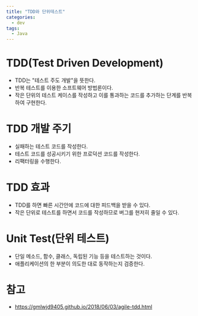 ```yaml
---
title: "TDD와 단위테스트"
categories:
  - dev
tags:
  - Java
---
```


# TDD(Test Driven Development)
- TDD는 "테스트 주도 개발"을 뜻한다.
- 반복 테스트를 이용한 소프트웨어 방법론이다.
- 작은 단위의 테스트 케이스를 작성하고 이를 통과하는 코드를 추가하는 단계를 반복하여 구현한다.

# TDD 개발 주기

- 실패하는 테스트 코드를 작성한다.
- 테스트 코드를 성공시키기 위한 프로덕션 코드를 작성한다.
- 리팩터링을 수행한다.

# TDD 효과

- TDD를 하면 빠른 시간안에 코드에 대한 피드백을 받을 수 있다.
- 작은 단위로 테스트를 하면서 코드를 작성하므로 버그를 현저히 줄일 수 있다.

# Unit Test(단위 테스트)

- 단일 메소드, 함수, 클래스, 독립된 기능 등을 테스트하는 것이다.
- 애플리케이션의 한 부분이 의도한 대로 동작하는지 검증한다.

# 참고

- https://gmlwjd9405.github.io/2018/06/03/agile-tdd.html


